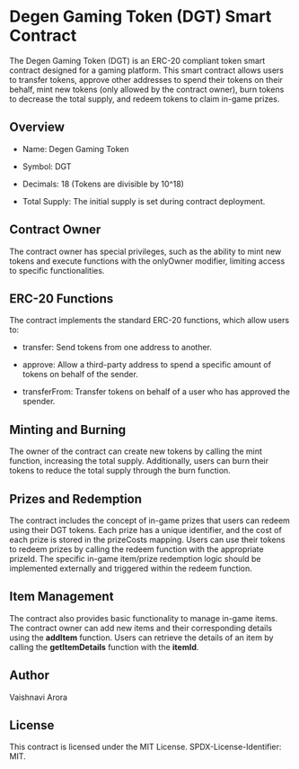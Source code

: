 # Degen Gaming Token (DGT) Smart Contract
The Degen Gaming Token (DGT) is an ERC-20 compliant token smart contract designed for a gaming platform. This smart contract allows users to transfer tokens, approve other addresses to spend their tokens on their behalf, mint new tokens (only allowed by the contract owner), burn tokens to decrease the total supply, and redeem tokens to claim in-game prizes.

## Overview
* Name: Degen Gaming Token
+ Symbol: DGT
- Decimals: 18 (Tokens are divisible by 10^18)
* Total Supply: The initial supply is set during contract deployment.
## Contract Owner
The contract owner has special privileges, such as the ability to mint new tokens and execute functions with the onlyOwner modifier, limiting access to specific functionalities.

## ERC-20 Functions
The contract implements the standard ERC-20 functions, which allow users to:

* transfer: Send tokens from one address to another.
+ approve: Allow a third-party address to spend a specific amount of tokens on behalf of the sender.
- transferFrom: Transfer tokens on behalf of a user who has approved the spender.

## Minting and Burning
The owner of the contract can create new tokens by calling the mint function, increasing the total supply. Additionally, users can burn their tokens to reduce the total supply through the burn function.

## Prizes and Redemption
The contract includes the concept of in-game prizes that users can redeem using their DGT tokens. Each prize has a unique identifier, and the cost of each prize is stored in the prizeCosts mapping. Users can use their tokens to redeem prizes by calling the redeem function with the appropriate prizeId. The specific in-game item/prize redemption logic should be implemented externally and triggered within the redeem function.

## Item Management
The contract also provides basic functionality to manage in-game items. The contract owner can add new items and their corresponding details using the **addItem** function. Users can retrieve the details of an item by calling the **getItemDetails** function with the **itemId**.

## Author
Vaishnavi Arora

## License
This contract is licensed under the MIT License. SPDX-License-Identifier: MIT.





